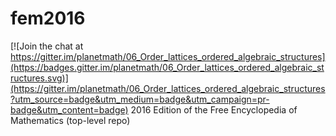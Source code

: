 # fem2016

[![Join the chat at https://gitter.im/planetmath/06_Order_lattices_ordered_algebraic_structures](https://badges.gitter.im/planetmath/06_Order_lattices_ordered_algebraic_structures.svg)](https://gitter.im/planetmath/06_Order_lattices_ordered_algebraic_structures?utm_source=badge&utm_medium=badge&utm_campaign=pr-badge&utm_content=badge)
2016 Edition of the Free Encyclopedia of Mathematics (top-level repo)
